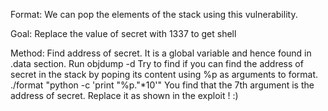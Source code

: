 Format:
We can pop the elements of the stack using this vulnerability. 

Goal: Replace the value of secret with 1337 to get shell 

Method: Find address of secret. It is a global variable and hence found in .data section. 
Run objdump -d
Try to find if you can find the address of secret in the stack by poping its content using %p as arguments to format.
./format "python -c 'print "%p."*10'"
You find that the 7th argument is the address of secret. Replace it as shown in the exploit ! :)
